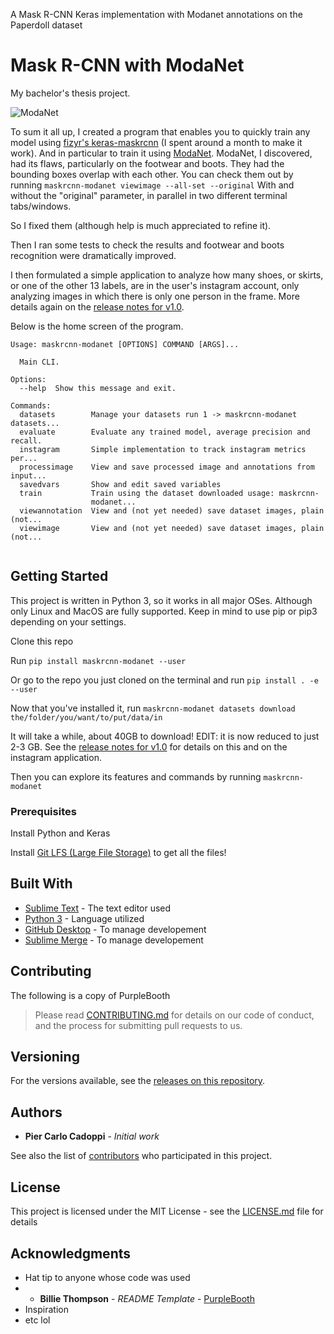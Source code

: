 A Mask R-CNN Keras implementation with Modanet annotations on the Paperdoll dataset

# Mask R-CNN with ModaNet

My bachelor's thesis project.

![ModaNet](https://github.com/eBay/modanet/blob/master/logo/modanet_logo2.png)

To sum it all up, I created a program that enables you to quickly train any model using [fizyr's keras-maskrcnn](https://github.com/fizyr/keras-maskrcnn) (I spent around a month to make it work).
And in particular to train it using [ModaNet](https://github.com/eBay/modanet).
ModaNet, I discovered, had its flaws, particularly on the footwear and boots. They had the bounding boxes overlap with each other.
You can check them out by running `maskrcnn-modanet viewimage --all-set --original`
With and without the "original" parameter, in parallel in two different terminal tabs/windows.

So I fixed them (although help is much appreciated to refine it).

Then I ran some tests to check the results and footwear and boots recognition were dramatically improved.

I then formulated a simple application to analyze how many shoes, or skirts, or one of the other 13 labels, are in the user's instagram account, only analyzing images in which there is only one person in the frame. More details again on the [release notes for v1.0](https://github.com/cad0p/maskrcnn-modanet/releases/tag/v1.0).

Below is the home screen of the program.

```
Usage: maskrcnn-modanet [OPTIONS] COMMAND [ARGS]...

  Main CLI.

Options:
  --help  Show this message and exit.

Commands:
  datasets        Manage your datasets run 1 -> maskrcnn-modanet datasets...
  evaluate        Evaluate any trained model, average precision and recall.
  instagram       Simple implementation to track instagram metrics per...
  processimage    View and save processed image and annotations from input...
  savedvars       Show and edit saved variables
  train           Train using the dataset downloaded usage: maskrcnn-
                  modanet...
  viewannotation  View and (not yet needed) save dataset images, plain (not...
  viewimage       View and (not yet needed) save dataset images, plain (not...


```
## Getting Started

This project is written in Python 3, so it works in all major OSes. Although only Linux and MacOS are fully supported.
Keep in mind to use pip or pip3 depending on your settings.

Clone this repo

Run `pip install maskrcnn-modanet --user`

Or go to the repo you just cloned on the terminal and run `pip install . -e --user`

Now that you've installed it, run `maskrcnn-modanet datasets download the/folder/you/want/to/put/data/in`

It will take a while, about 40GB to download!
EDIT: it is now reduced to just 2-3 GB. See the [release notes for v1.0](https://github.com/cad0p/maskrcnn-modanet/releases/tag/v1.0) for details on this and on the instagram application. 

Then you can explore its features and commands by running `maskrcnn-modanet`

### Prerequisites

Install Python and Keras

Install [Git LFS (Large File Storage)](https://github.com/git-lfs/git-lfs/wiki/Installation) to get all the files!

<!--## Files used

* teslasheet [on my Drive](https://docs.google.com/spreadsheets/d/1wCQQs4Db_8AbxcvRWW3v0yB4pYNEC7v6ckFMnnmIEE4/edit?usp=sharing) - created with [SourceFiles](SourceFiles) taken from [Tesla Motors Club Forum](https://teslamotorsclub.com/tmc/threads/breaking-down-the-model-s-range-calculator-hidden-features-and-data.94675/#post-2692441)-->

## Built With

* [Sublime Text](https://www.sublimetext.com/) - The text editor used
* [Python 3](https://www.python.org) - Language utilized
* [GitHub Desktop](https://desktop.github.com/) - To manage developement
* [Sublime Merge](https://www.sublimemerge.com/) - To manage developement

## Contributing

The following is a copy of PurpleBooth
> Please read [CONTRIBUTING.md](https://gist.github.com/PurpleBooth/b24679402957c63ec426) for details on our code of conduct, and the process for submitting pull requests to us.

## Versioning

For the versions available, see the [releases on this repository](../../releases). 

## Authors

* **Pier Carlo Cadoppi** - *Initial work*

See also the list of [contributors](../../contributors) who participated in this project.

## License

This project is licensed under the MIT License - see the [LICENSE.md](LICENSE.md) file for details

## Acknowledgments

* Hat tip to anyone whose code was used
*  * **Billie Thompson** - *README Template* - [PurpleBooth](https://github.com/PurpleBooth)
* Inspiration
* etc lol
